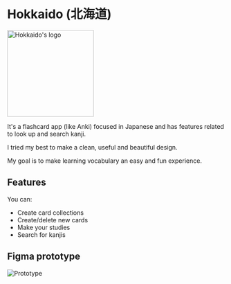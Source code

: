 # Hokkaido (北海道)

<img src="https://i.imgur.com/8NSfFTk.png" alt="Hokkaido's logo" width="200" height="200">

It's a flashcard app (like Anki) focused in Japanese and has features related to look up and search kanji.

I tried my best to make a clean, useful and beautiful design. 

My goal is to make learning vocabulary an easy and fun experience.

## Features
You can:
- Create card collections
- Create/delete new cards
- Make your studies
- Search for kanjis

## Figma prototype
![Prototype](https://i.imgur.com/4EsUBtK.png)
